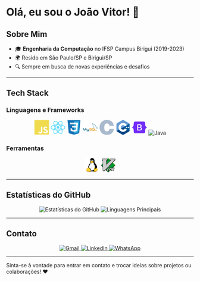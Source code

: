 # Olá, eu sou o João Vitor! 👋

## Sobre Mim
- 🎓 **Engenharia da Computação** no IFSP Campus Birigui (2019-2023)
- 🌍 Resido em São Paulo/SP e Birigui/SP
- 🔍 Sempre em busca de novas experiências e desafios

---

## Tech Stack

### Linguagens e Frameworks
<p align="center">
  <img alt="JavaScript" src="https://raw.githubusercontent.com/devicons/devicon/master/icons/javascript/javascript-plain.svg" height="40" />
  <img alt="React" src="https://raw.githubusercontent.com/devicons/devicon/master/icons/react/react-original.svg" height="40" />
  <img alt="CSS3" src="https://raw.githubusercontent.com/devicons/devicon/master/icons/css3/css3-original.svg" height="40" />
  <img alt="MySQL" src="https://raw.githubusercontent.com/devicons/devicon/7a4ca8aa871d6dca81691e018d31eed89cb70a76/icons/mysql/mysql-original-wordmark.svg" height="40" />
  <img alt="C" src="https://raw.githubusercontent.com/devicons/devicon/7a4ca8aa871d6dca81691e018d31eed89cb70a76/icons/c/c-original.svg" height="40" />
  <img alt="C++" src="https://raw.githubusercontent.com/devicons/devicon/master/icons/cplusplus/cplusplus-original.svg" height="40" />
  <img alt="Bootstrap" src="https://raw.githubusercontent.com/devicons/devicon/master/icons/bootstrap/bootstrap-plain.svg" height="40" />
  <img alt="Java" src="https://raw.githubusercontent.com/jmnote/z-icons/master/svg/java.svg" height="40" />
</p>

### Ferramentas
<p align="center">
  <img alt="Linux" src="https://raw.githubusercontent.com/devicons/devicon/7a4ca8aa871d6dca81691e018d31eed89cb70a76/icons/linux/linux-original.svg" height="40" />
  <img alt="Vim" src="https://raw.githubusercontent.com/devicons/devicon/7a4ca8aa871d6dca81691e018d31eed89cb70a76/icons/vim/vim-original.svg" height="40" />
</p>

---

## Estatísticas do GitHub
<p align="center">
  <img src="https://github-readme-stats-eight-theta.vercel.app/api?username=raulens&show_icons=true&theme=dracula&include_all_commits=true&count_private=true&hide=issues,contribs" alt="Estatísticas do GitHub" height="150"/>
  <img src="https://github-readme-stats.vercel.app/api/top-langs/?username=raulens&&layout=compact&theme=dracula" alt="Linguagens Principais" height="150"/>
</p>

---

## Contato
<p align="center">
  <a href="mailto:j.luz@aluno.ifsp.edu.br">
    <img alt="Gmail" src="https://img.shields.io/badge/-Gmail-%23333?style=for-the-badge&logo=gmail&logoColor=white"/>
  </a>
  <a href="https://www.linkedin.com/in/jvrdl/">
    <img alt="LinkedIn" src="https://img.shields.io/badge/-LinkedIn-%230077B5?style=for-the-badge&logo=linkedin&logoColor=white"/>
  </a>
  <a href="https://wa.me/5511953433211?text=Ol%C3%A1%2C+vi+seu+reposit%C3%B3rio+no+GitHub+e+gostaria+de+mandar+uma+mensagem%21">
    <img alt="WhatsApp" src="https://img.shields.io/badge/WhatsApp-25D366?style=for-the-badge&logo=whatsapp&logoColor=white"/>
  </a>
</p>

---

Sinta-se à vontade para entrar em contato e trocar ideias sobre projetos ou colaborações! ❤️
